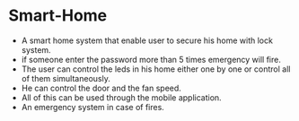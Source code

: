 # Smart-Home
- A smart home system that enable user to secure his home with lock system. 
- if someone enter the password more than 5 times emergency will fire.
- The user can control the leds in his home either one by one or control all of them simultaneously. 
- He can control the door and the fan speed. 
- All of this can be used through the mobile application. 
- An emergency system in case of fires.
